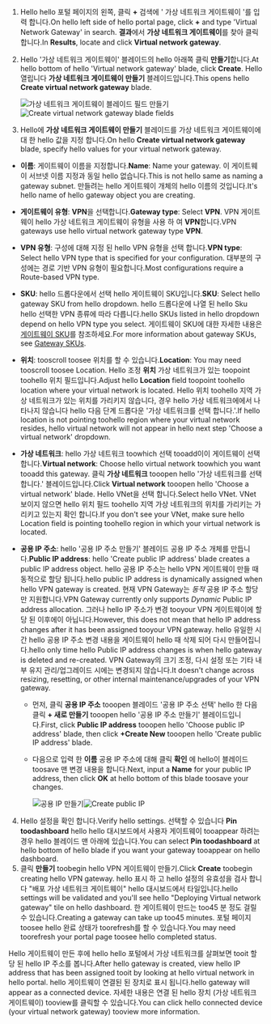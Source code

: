 1. <span data-ttu-id="c94b8-101">Hello hello 포털 페이지의 왼쪽, 클릭  **+**  검색에 ' 가상 네트워크 게이트웨이 '를 입력 합니다.</span><span class="sxs-lookup"><span data-stu-id="c94b8-101">On hello left side of hello portal page, click **+** and type 'Virtual Network Gateway' in search.</span></span> <span data-ttu-id="c94b8-102">**결과**에서 **가상 네트워크 게이트웨이**를 찾아 클릭합니다.</span><span class="sxs-lookup"><span data-stu-id="c94b8-102">In **Results**, locate and click **Virtual network gateway**.</span></span>
2. <span data-ttu-id="c94b8-103">Hello '가상 네트워크 게이트웨이' 블레이드의 hello 아래쪽 클릭 **만들기**합니다.</span><span class="sxs-lookup"><span data-stu-id="c94b8-103">At hello bottom of hello 'Virtual network gateway' blade, click **Create**.</span></span> <span data-ttu-id="c94b8-104">Hello 열립니다 **가상 네트워크 게이트웨이 만들기** 블레이드입니다.</span><span class="sxs-lookup"><span data-stu-id="c94b8-104">This opens hello **Create virtual network gateway** blade.</span></span>

    <span data-ttu-id="c94b8-105">![가상 네트워크 게이트웨이 블레이드 필드 만들기](./media/vpn-gateway-add-gw-s2s-rm-portal-include/vnet_gw.png "새로운 게이트웨이")</span><span class="sxs-lookup"><span data-stu-id="c94b8-105">![Create virtual network gateway blade fields](./media/vpn-gateway-add-gw-s2s-rm-portal-include/vnet_gw.png "New gateway")</span></span>

3. <span data-ttu-id="c94b8-106">Hello에 **가상 네트워크 게이트웨이 만들기** 블레이드를 가상 네트워크 게이트웨이에 대 한 hello 값을 지정 합니다.</span><span class="sxs-lookup"><span data-stu-id="c94b8-106">On hello **Create virtual network gateway** blade, specify hello values for your virtual network gateway.</span></span>

  - <span data-ttu-id="c94b8-107">**이름**: 게이트웨이 이름을 지정합니다.</span><span class="sxs-lookup"><span data-stu-id="c94b8-107">**Name**: Name your gateway.</span></span> <span data-ttu-id="c94b8-108">이 게이트웨이 서브넷 이름 지정과 동일 hello 없습니다.</span><span class="sxs-lookup"><span data-stu-id="c94b8-108">This is not hello same as naming a gateway subnet.</span></span> <span data-ttu-id="c94b8-109">만들려는 hello 게이트웨이 개체의 hello 이름의 것입니다.</span><span class="sxs-lookup"><span data-stu-id="c94b8-109">It's hello name of hello gateway object you are creating.</span></span>
  - <span data-ttu-id="c94b8-110">**게이트웨이 유형**: **VPN**을 선택합니다.</span><span class="sxs-lookup"><span data-stu-id="c94b8-110">**Gateway type**: Select **VPN**.</span></span> <span data-ttu-id="c94b8-111">VPN 게이트웨이 hello 가상 네트워크 게이트웨이 유형을 사용 하 여 **VPN**합니다.</span><span class="sxs-lookup"><span data-stu-id="c94b8-111">VPN gateways use hello virtual network gateway type **VPN**.</span></span> 
  - <span data-ttu-id="c94b8-112">**VPN 유형**: 구성에 대해 지정 된 hello VPN 유형을 선택 합니다.</span><span class="sxs-lookup"><span data-stu-id="c94b8-112">**VPN type**: Select hello VPN type that is specified for your configuration.</span></span> <span data-ttu-id="c94b8-113">대부분의 구성에는 경로 기반 VPN 유형이 필요합니다.</span><span class="sxs-lookup"><span data-stu-id="c94b8-113">Most configurations require a Route-based VPN type.</span></span>
  - <span data-ttu-id="c94b8-114">**SKU**: hello 드롭다운에서 선택 hello 게이트웨이 SKU입니다.</span><span class="sxs-lookup"><span data-stu-id="c94b8-114">**SKU**: Select hello gateway SKU from hello dropdown.</span></span> <span data-ttu-id="c94b8-115">hello 드롭다운에 나열 된 hello Sku hello 선택한 VPN 종류에 따라 다릅니다.</span><span class="sxs-lookup"><span data-stu-id="c94b8-115">hello SKUs listed in hello dropdown depend on hello VPN type you select.</span></span> <span data-ttu-id="c94b8-116">게이트웨이 SKU에 대한 자세한 내용은 [게이트웨이 SKU](../articles/vpn-gateway/vpn-gateway-about-vpn-gateway-settings.md#gwsku)를 참조하세요.</span><span class="sxs-lookup"><span data-stu-id="c94b8-116">For more information about gateway SKUs, see [Gateway SKUs](../articles/vpn-gateway/vpn-gateway-about-vpn-gateway-settings.md#gwsku).</span></span>
  - <span data-ttu-id="c94b8-117">**위치**: tooscroll toosee 위치를 할 수 있습니다.</span><span class="sxs-lookup"><span data-stu-id="c94b8-117">**Location**: You may need tooscroll toosee Location.</span></span> <span data-ttu-id="c94b8-118">Hello 조정 **위치** 가상 네트워크가 있는 toopoint toohello 위치 필드입니다.</span><span class="sxs-lookup"><span data-stu-id="c94b8-118">Adjust hello **Location** field toopoint toohello location where your virtual network is located.</span></span> <span data-ttu-id="c94b8-119">Hello 위치 toohello 지역 가상 네트워크가 있는 위치를 가리키지 않습니다, 경우 hello 가상 네트워크에에서 나타나지 않습니다 hello 다음 단계 드롭다운 '가상 네트워크를 선택 합니다.'.</span><span class="sxs-lookup"><span data-stu-id="c94b8-119">If hello location is not pointing toohello region where your virtual network resides, hello virtual network will not appear in hello next step 'Choose a virtual network' dropdown.</span></span>
  - <span data-ttu-id="c94b8-120">**가상 네트워크**: hello 가상 네트워크 toowhich 선택 tooadd이이 게이트웨이 선택 합니다.</span><span class="sxs-lookup"><span data-stu-id="c94b8-120">**Virtual network**: Choose hello virtual network toowhich you want tooadd this gateway.</span></span> <span data-ttu-id="c94b8-121">클릭 **가상 네트워크** tooopen hello '가상 네트워크를 선택 합니다.' 블레이드입니다.</span><span class="sxs-lookup"><span data-stu-id="c94b8-121">Click **Virtual network** tooopen hello 'Choose a virtual network' blade.</span></span> <span data-ttu-id="c94b8-122">Hello VNet을 선택 합니다.</span><span class="sxs-lookup"><span data-stu-id="c94b8-122">Select hello VNet.</span></span> <span data-ttu-id="c94b8-123">VNet 보이지 않으면 hello 위치 필드 toohello 지역 가상 네트워크의 위치를 가리키는 가리키고 있는지 확인 합니다.</span><span class="sxs-lookup"><span data-stu-id="c94b8-123">If you don't see your VNet, make sure hello Location field is pointing toohello region in which your virtual network is located.</span></span>
  - <span data-ttu-id="c94b8-124">**공용 IP 주소**: hello '공용 IP 주소 만들기' 블레이드 공용 IP 주소 개체를 만듭니다.</span><span class="sxs-lookup"><span data-stu-id="c94b8-124">**Public IP address**: hello 'Create public IP address' blade creates a public IP address object.</span></span> <span data-ttu-id="c94b8-125">hello 공용 IP 주소는 hello VPN 게이트웨이 만들 때 동적으로 할당 됩니다.</span><span class="sxs-lookup"><span data-stu-id="c94b8-125">hello public IP address is dynamically assigned when hello VPN gateway is created.</span></span> <span data-ttu-id="c94b8-126">현재 VPN Gateway는 *동적* 공용 IP 주소 할당만 지원합니다.</span><span class="sxs-lookup"><span data-stu-id="c94b8-126">VPN Gateway currently only supports *Dynamic* Public IP address allocation.</span></span> <span data-ttu-id="c94b8-127">그러나 hello IP 주소가 변경 tooyour VPN 게이트웨이에 할당 된 이후에이 아닙니다.</span><span class="sxs-lookup"><span data-stu-id="c94b8-127">However, this does not mean that hello IP address changes after it has been assigned tooyour VPN gateway.</span></span> <span data-ttu-id="c94b8-128">hello 유일한 시간 hello 공용 IP 주소 변경 내용을 게이트웨이 hello 때 삭제 되어 다시 만들어집니다.</span><span class="sxs-lookup"><span data-stu-id="c94b8-128">hello only time hello Public IP address changes is when hello gateway is deleted and re-created.</span></span> <span data-ttu-id="c94b8-129">VPN Gateway의 크기 조정, 다시 설정 또는 기타 내부 유지 관리/업그레이드 시에는 변경되지 않습니다.</span><span class="sxs-lookup"><span data-stu-id="c94b8-129">It doesn't change across resizing, resetting, or other internal maintenance/upgrades of your VPN gateway.</span></span>

    - <span data-ttu-id="c94b8-130">먼저, 클릭 **공용 IP 주소** tooopen 블레이드 '공용 IP 주소 선택' hello 한 다음 클릭 **+ 새로 만들기** tooopen hello '공용 IP 주소 만들기' 블레이드입니다.</span><span class="sxs-lookup"><span data-stu-id="c94b8-130">First, click **Public IP address** tooopen hello 'Choose public IP address' blade, then click **+Create New** tooopen hello 'Create public IP address' blade.</span></span>
    - <span data-ttu-id="c94b8-131">다음으로 입력 한 **이름** 공용 IP 주소에 대해 클릭 **확인** 에 hello이 블레이드 toosave 맨 변경 내용을 합니다.</span><span class="sxs-lookup"><span data-stu-id="c94b8-131">Next, input a **Name** for your public IP address, then click **OK** at hello bottom of this blade toosave your changes.</span></span>

      <span data-ttu-id="c94b8-132">![공용 IP 만들기](./media/vpn-gateway-add-gw-s2s-rm-portal-include/pip.png "PIP 만들기")</span><span class="sxs-lookup"><span data-stu-id="c94b8-132">![Create public IP](./media/vpn-gateway-add-gw-s2s-rm-portal-include/pip.png "Create PIP")</span></span>

4. <span data-ttu-id="c94b8-133">Hello 설정을 확인 합니다.</span><span class="sxs-lookup"><span data-stu-id="c94b8-133">Verify hello settings.</span></span> <span data-ttu-id="c94b8-134">선택할 수 있습니다 **Pin toodashboard** hello hello 대시보드에서 사용자 게이트웨이 tooappear 하려는 경우 hello 블레이드 맨 아래에 있습니다.</span><span class="sxs-lookup"><span data-stu-id="c94b8-134">You can select **Pin toodashboard** at hello bottom of hello blade if you want your gateway tooappear on hello dashboard.</span></span> 
5. <span data-ttu-id="c94b8-135">클릭 **만들기** toobegin hello VPN 게이트웨이 만들기.</span><span class="sxs-lookup"><span data-stu-id="c94b8-135">Click **Create** toobegin creating hello VPN gateway.</span></span> <span data-ttu-id="c94b8-136">hello 표시 하 고 hello 설정의 유효성을 검사 합니다 "배포 가상 네트워크 게이트웨이" hello 대시보드에서 타일입니다.</span><span class="sxs-lookup"><span data-stu-id="c94b8-136">hello settings will be validated and you'll see hello "Deploying Virtual network gateway" tile on hello dashboard.</span></span> <span data-ttu-id="c94b8-137">한 게이트웨이 만드는 too45 분 정도 걸릴 수 있습니다.</span><span class="sxs-lookup"><span data-stu-id="c94b8-137">Creating a gateway can take up too45 minutes.</span></span> <span data-ttu-id="c94b8-138">포털 페이지 toosee hello 완료 상태가 toorefresh를 할 수 있습니다.</span><span class="sxs-lookup"><span data-stu-id="c94b8-138">You may need toorefresh your portal page toosee hello completed status.</span></span>

<span data-ttu-id="c94b8-139">Hello 게이트웨이 만든 후에 hello hello 포털에서 가상 네트워크를 살펴보면 tooit 할당 된 hello IP 주소를 봅니다.</span><span class="sxs-lookup"><span data-stu-id="c94b8-139">After hello gateway is created, view hello IP address that has been assigned tooit by looking at hello virtual network in hello portal.</span></span> <span data-ttu-id="c94b8-140">hello 게이트웨이 연결된 된 장치로 표시 됩니다.</span><span class="sxs-lookup"><span data-stu-id="c94b8-140">hello gateway will appear as a connected device.</span></span> <span data-ttu-id="c94b8-141">자세한 내용은 연결 된 hello 장치 (가상 네트워크 게이트웨이) tooview를 클릭할 수 있습니다.</span><span class="sxs-lookup"><span data-stu-id="c94b8-141">You can click hello connected device (your virtual network gateway) tooview more information.</span></span>
